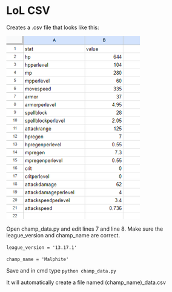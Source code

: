 # LoL CSV
Creates a .csv file that looks like this:

![Example of exported .csv file](https://github.com/merelee/lol_csv/blob/main/example.png)

Open champ_data.py and edit lines 7 and line 8. Make sure the league_version and champ_name are correct.

`league_version = '13.17.1'`

`champ_name = 'Malphite'`

Save and in cmd type `python champ_data.py`

It will automatically create a file named (champ_name)_data.csv
